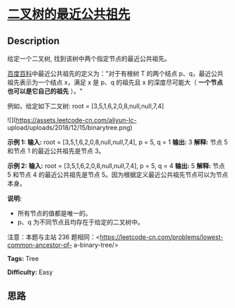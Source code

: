 # [二叉树的最近公共祖先][title]

## Description

给定一个二叉树, 找到该树中两个指定节点的最近公共祖先。

[百度百科](https://baike.baidu.com/item/%E6%9C%80%E8%BF%91%E5%85%AC%E5%85%B1%E7%A5%96%E5%85%88/8918834?fr=aladdin)中最近公共祖先的定义为："对于有根树
T 的两个结点 p、q，最近公共祖先表示为一个结点 x，满足 x 是 p、q 的祖先且 x 的深度尽可能大（ **一个节点也可以是它自己的祖先** ）。"

例如，给定如下二叉树:  root = [3,5,1,6,2,0,8,null,null,7,4]

![](https://assets.leetcode-cn.com/aliyun-lc-
upload/uploads/2018/12/15/binarytree.png)



**示例 1:**
            **输入:** root = [3,5,1,6,2,0,8,null,null,7,4], p = 5, q = 1    **输出:** 3    **解释:** 节点 5 和节点 1 的最近公共祖先是节点 3。    

**示例  2:**
            **输入:** root = [3,5,1,6,2,0,8,null,null,7,4], p = 5, q = 4    **输出:** 5    **解释:** 节点 5 和节点 4 的最近公共祖先是节点 5。因为根据定义最近公共祖先节点可以为节点本身。    



**说明:**

  * 所有节点的值都是唯一的。
  * p、q 为不同节点且均存在于给定的二叉树中。

注意：本题与主站 236 题相同：<https://leetcode-cn.com/problems/lowest-common-ancestor-of-
a-binary-tree/>


**Tags:** Tree

**Difficulty:** Easy

## 思路

[title]: https://leetcode-cn.com/problems/er-cha-shu-de-zui-jin-gong-gong-zu-xian-lcof
